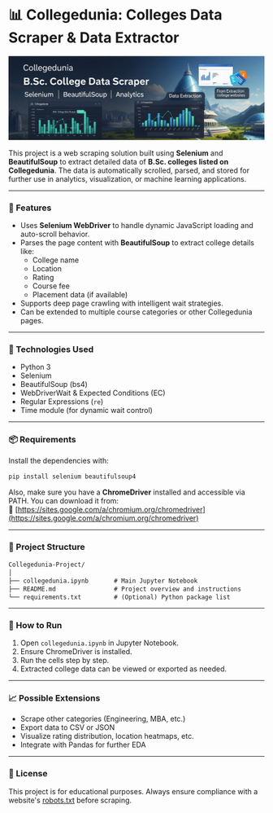 
# 📊 Collegedunia: Colleges Data Scraper & Data Extractor

![Collegedunia Scraper Banner](https://github.com/sonusinha1707/CollegeDunia_Web-Scraping/blob/main/college_dunia_banner%20.png)

This project is a web scraping solution built using **Selenium** and **BeautifulSoup** to extract detailed data of **B.Sc. colleges listed on Collegedunia**. The data is automatically scrolled, parsed, and stored for further use in analytics, visualization, or machine learning applications.

---

### 🚀 Features

- Uses **Selenium WebDriver** to handle dynamic JavaScript loading and auto-scroll behavior.
- Parses the page content with **BeautifulSoup** to extract college details like:
  - College name
  - Location
  - Rating
  - Course fee
  - Placement data (if available)
- Supports deep page crawling with intelligent wait strategies.
- Can be extended to multiple course categories or other Collegedunia pages.

---

### 🧰 Technologies Used

- Python 3
- Selenium
- BeautifulSoup (bs4)
- WebDriverWait & Expected Conditions (EC)
- Regular Expressions (`re`)
- Time module (for dynamic wait control)

---

### 📦 Requirements

Install the dependencies with:

```bash
pip install selenium beautifulsoup4
```

Also, make sure you have a **ChromeDriver** installed and accessible via PATH. You can download it from:  
🔗 [https://sites.google.com/a/chromium.org/chromedriver](https://sites.google.com/a/chromium.org/chromedriver)

---

### 📂 Project Structure

```
Collegedunia-Project/
│
├── collegedunia.ipynb       # Main Jupyter Notebook
├── README.md                # Project overview and instructions
└── requirements.txt         # (Optional) Python package list
```

---

### 📌 How to Run

1. Open `collegedunia.ipynb` in Jupyter Notebook.
2. Ensure ChromeDriver is installed.
3. Run the cells step by step.
4. Extracted college data can be viewed or exported as needed.

---

### 📈 Possible Extensions

- Scrape other categories (Engineering, MBA, etc.)
- Export data to CSV or JSON
- Visualize rating distribution, location heatmaps, etc.
- Integrate with Pandas for further EDA

---

### 📜 License

This project is for educational purposes. Always ensure compliance with a website's [robots.txt](https://collegedunia.com/robots.txt) before scraping.
